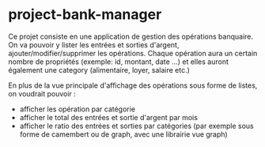 # project-bank-manager

Ce projet consiste en une application de gestion des opérations banquaire.
On va pouvoir y lister les entrées et sorties d'argent, ajouter/modifier/supprimer les opérations.
Chaque opération aura un certain nombre de propriétés (exemple: id, montant, date ...) et elles auront également une category (alimentaire, loyer, salaire etc.)

En plus de la vue principale d'affichage des opérations sous forme de listes, on voudrait pouvoir :
- afficher les opération par catégorie
- afficher le total des entrées et sortie d'argent par mois
- afficher le ratio des entrées et sorties par catégories (par exemple sous forme de camembert ou de graph, avec une librairie vue graph)
